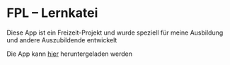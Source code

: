 # FPL – Lernkatei

Diese App ist ein Freizeit-Projekt und wurde speziell für meine Ausbildung und andere Auszubildende entwickelt
         
Die App kann [hier](https://play.google.com/store/apps/details?id=com.dergoogler.fpl) heruntergeladen werden